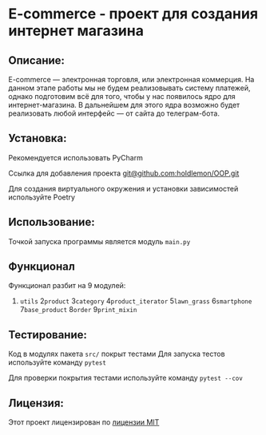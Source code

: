 # E-commerce - проект для создания интернет магазина

## Описание:
E-commerce  — электронная торговля, или электронная коммерция. На данном этапе работы мы не будем реализовывать систему платежей, однако подготовим всё для того, чтобы у нас появилось ядро для интернет-магазина. В дальнейшем для этого ядра возможно будет реализовать любой интерфейс — от сайта до телеграм-бота.

## Установка:

Рекомендуется использовать PyCharm

Ссылка для добавления проекта
[git@github.com:holdlemon/OOP.git]()

Для создания виртуального окружения и установки зависимостей используйте Poetry

## Использование:

Точкой запуска программы является модуль `main.py`

## Функционал

Функционал разбит на 9 модулей:
1. `utils`
2`product`
3`category`
4`product_iterator`
5`lawn_grass`
6`smartphone`
7`base_product`
8`order`
9`print_mixin`

## Тестирование:

Код в модулях пакета `src/` покрыт тестами
Для запуска тестов используйте команду `pytest`

Для проверки покрытия тестами используйте команду `pytest --cov`


## Лицензия:

Этот проект лицензирован по [лицензии MIT](LICENSE)